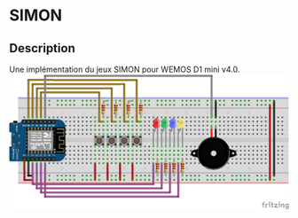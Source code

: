 # SIMON

## Description
Une implémentation du jeux SIMON pour WEMOS D1 mini v4.0.
![wemos d1 mini breadboard implementation](simon_d1_mini_v4_bb.jpg)